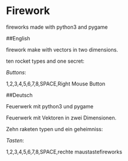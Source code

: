 # Firework
fireworks made with python3 and pygame 

##English

firework make with vectors in two dimensions.

ten rocket types and one secret:

_Buttons_:

1,2,3,4,5,6,7,8,SPACE,Right Mouse Button

##Deutsch

Feuerwerk mit python3 und pygame

Feuerwerk mit Vektoren in zwei Dimensionen.

Zehn raketen typen und ein geheimniss:

_Tasten_:

1,2,3,4,5,6,7,8,SPACE,rechte maustastefireworks 

